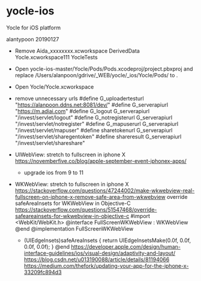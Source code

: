 # yocle-ios
Yocle for iOS platform


alantypoon 20190127
- Remove
    Aida_xxxxxxxx.xcworkspace
    DerivedData
    Yocle.xcworkspace111
    YocleTests
- Open yocle-ios-master/Yocle/Pods/Pods.xcodeproj/project.pbxproj and replace
    /Users/alanpoon/gdrive/_WEB/yocle/_ios/Yocle/Pods/
  to
    .
- Open Yocle/Yocle.xcworkspace
- remove unnecessary urls
  #define G_uploadertesturl                       "https://alanpoon.ddns.net:8081/dev/"
  #define G_serverapiurl                          "https://m.adiai.com"
  #define G_logout                                G_serverapiurl "/invest/servlet/logout"
  #define G_notregisterurl                        G_serverapiurl "/invest/servlet/notregister"
  #define G_mapuserurl                            G_serverapiurl "/invest/servlet/mapuser"
  #define sharetokenurl                           G_serverapiurl "/invest/servlet/sharegentoken"
  #define shareresult                             G_serverapiurl "/invest/servlet/shareshare"

- UIWebView: stretch to fullscreen in iphone X
  https://novemberfive.co/blog/apple-september-event-iphonex-apps/
  - upgrade ios from 9 to 11

- WKWebView: stretch to fullscreen in iphone X
  https://stackoverflow.com/questions/47244002/make-wkwebview-real-fullscreen-on-iphone-x-remove-safe-area-from-wkwebview
  override safeAreaInsets for WKWebView in Objective-C
  https://stackoverflow.com/questions/51547468/override-safeareainsets-for-wkwebview-in-objective-c
  #import <WebKit/WebKit.h>
  @interface FullScreenWKWebView : WKWebView
  @end
  @implementation FullScreenWKWebView
  - (UIEdgeInsets)safeAreaInsets {
    return UIEdgeInsetsMake(0.0f, 0.0f, 0.0f, 0.0f);
  }
  @end
  https://developer.apple.com/design/human-interface-guidelines/ios/visual-design/adaptivity-and-layout/
  https://blog.csdn.net/u013190088/article/details/81194066
  https://medium.com/thefork/updating-your-app-for-the-iphone-x-33209fc894d3
